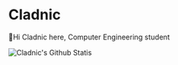 # Cladnic
👋Hi Cladnic here, Computer Engineering student

<img align="left" alt="Cladnic's Github Statis" src="https://https://github-readme-stats.cladnic.vercel.app/api?username=Cladnic&show_icons=true&hide_border=true" />
